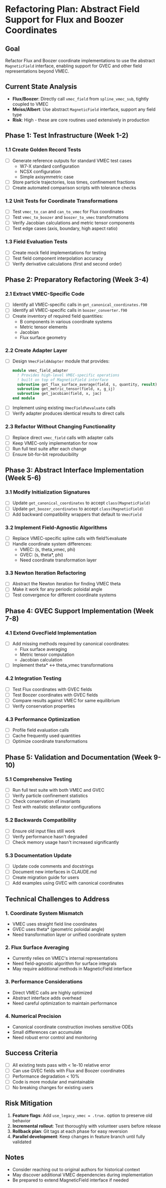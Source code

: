 # Refactoring Plan: Abstract Field Support for Flux and Boozer Coordinates

## Goal
Refactor Flux and Boozer coordinate implementations to use the abstract `MagneticField` interface, enabling support for GVEC and other field representations beyond VMEC.

## Current State Analysis
- **Flux/Boozer**: Directly call `vmec_field` from `spline_vmec_sub`, tightly coupled to VMEC
- **Meiss/Albert**: Use abstract `MagneticField` interface, support any field type
- **Risk**: High - these are core routines used extensively in production

## Phase 1: Test Infrastructure (Week 1-2)

### 1.1 Create Golden Record Tests
- [ ] Generate reference outputs for standard VMEC test cases
  - W7-X standard configuration
  - NCSX configuration  
  - Simple axisymmetric case
- [ ] Store particle trajectories, loss times, confinement fractions
- [ ] Create automated comparison scripts with tolerance checks

### 1.2 Unit Tests for Coordinate Transformations
- [ ] Test `vmec_to_can` and `can_to_vmec` for Flux coordinates
- [ ] Test `vmec_to_boozer` and `boozer_to_vmec` transformations
- [ ] Verify Jacobian calculations and metric tensor components
- [ ] Test edge cases (axis, boundary, high aspect ratio)

### 1.3 Field Evaluation Tests
- [ ] Create mock field implementations for testing
- [ ] Test field component interpolation accuracy
- [ ] Verify derivative calculations (first and second order)

## Phase 2: Preparatory Refactoring (Week 3-4)

### 2.1 Extract VMEC-Specific Code
- [ ] Identify all VMEC-specific calls in `get_canonical_coordinates.f90`
- [ ] Identify all VMEC-specific calls in `boozer_converter.f90`
- [ ] Create inventory of required field quantities:
  - B components in various coordinate systems
  - Metric tensor elements
  - Jacobian
  - Flux surface geometry

### 2.2 Create Adapter Layer
- [ ] Design `VmecFieldAdapter` module that provides:
  ```fortran
  module vmec_field_adapter
    ! Provides high-level VMEC-specific operations
    ! built on top of MagneticField interface
    subroutine get_flux_surface_average(field, s, quantity, result)
    subroutine get_metric_tensor(field, x, g_ij)
    subroutine get_jacobian(field, x, jac)
  end module
  ```
- [ ] Implement using existing `VmecField%evaluate` calls
- [ ] Verify adapter produces identical results to direct calls

### 2.3 Refactor Without Changing Functionality
- [ ] Replace direct `vmec_field` calls with adapter calls
- [ ] Keep VMEC-only implementation for now
- [ ] Run full test suite after each change
- [ ] Ensure bit-for-bit reproducibility

## Phase 3: Abstract Interface Implementation (Week 5-6)

### 3.1 Modify Initialization Signatures
- [ ] Update `get_canonical_coordinates` to accept `class(MagneticField)`
- [ ] Update `get_boozer_coordinates` to accept `class(MagneticField)`
- [ ] Add backward compatibility wrappers that default to `VmecField`

### 3.2 Implement Field-Agnostic Algorithms
- [ ] Replace VMEC-specific spline calls with field%evaluate
- [ ] Handle coordinate system differences:
  - VMEC: (s, theta_vmec, phi)
  - GVEC: (s, theta*, phi)
  - Need coordinate transformation layer

### 3.3 Newton Iteration Refactoring
- [ ] Abstract the Newton iteration for finding VMEC theta
- [ ] Make it work for any periodic poloidal angle
- [ ] Test convergence for different coordinate systems

## Phase 4: GVEC Support Implementation (Week 7-8)

### 4.1 Extend GvecField Implementation
- [ ] Add missing methods required by canonical coordinates:
  - Flux surface averaging
  - Metric tensor computation
  - Jacobian calculation
- [ ] Implement theta* ↔ theta_vmec transformations

### 4.2 Integration Testing
- [ ] Test Flux coordinates with GVEC fields
- [ ] Test Boozer coordinates with GVEC fields
- [ ] Compare results against VMEC for same equilibrium
- [ ] Verify conservation properties

### 4.3 Performance Optimization
- [ ] Profile field evaluation calls
- [ ] Cache frequently used quantities
- [ ] Optimize coordinate transformations

## Phase 5: Validation and Documentation (Week 9-10)

### 5.1 Comprehensive Testing
- [ ] Run full test suite with both VMEC and GVEC
- [ ] Verify particle confinement statistics
- [ ] Check conservation of invariants
- [ ] Test with realistic stellarator configurations

### 5.2 Backwards Compatibility
- [ ] Ensure old input files still work
- [ ] Verify performance hasn't degraded
- [ ] Check memory usage hasn't increased significantly

### 5.3 Documentation Update
- [ ] Update code comments and docstrings
- [ ] Document new interfaces in CLAUDE.md
- [ ] Create migration guide for users
- [ ] Add examples using GVEC with canonical coordinates

## Technical Challenges to Address

### 1. Coordinate System Mismatch
- VMEC uses straight field line coordinates
- GVEC uses theta* (geometric poloidal angle)
- Need transformation layer or unified coordinate system

### 2. Flux Surface Averaging
- Currently relies on VMEC's internal representations
- Need field-agnostic algorithm for surface integrals
- May require additional methods in MagneticField interface

### 3. Performance Considerations
- Direct VMEC calls are highly optimized
- Abstract interface adds overhead
- Need careful optimization to maintain performance

### 4. Numerical Precision
- Canonical coordinate construction involves sensitive ODEs
- Small differences can accumulate
- Need robust error control and monitoring

## Success Criteria
- [ ] All existing tests pass with < 1e-10 relative error
- [ ] Can use GVEC fields with Flux and Boozer coordinates
- [ ] Performance degradation < 10%
- [ ] Code is more modular and maintainable
- [ ] No breaking changes for existing users

## Risk Mitigation
1. **Feature flags**: Add `use_legacy_vmec = .true.` option to preserve old behavior
2. **Incremental rollout**: Test thoroughly with volunteer users before release
3. **Rollback plan**: Git tags at each phase for easy reversion
4. **Parallel development**: Keep changes in feature branch until fully validated

## Notes
- Consider reaching out to original authors for historical context
- May discover additional VMEC dependencies during implementation
- Be prepared to extend MagneticField interface if needed